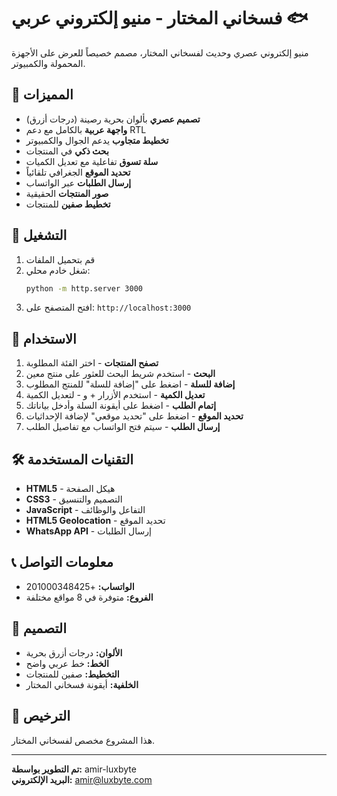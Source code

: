 # فسخاني المختار - منيو إلكتروني عربي 🐟

منيو إلكتروني عصري وحديث لفسخاني المختار، مصمم خصيصاً للعرض على الأجهزة المحمولة والكمبيوتر.

## 🌟 المميزات

- **تصميم عصري** بألوان بحرية رصينة (درجات أزرق)
- **واجهة عربية** بالكامل مع دعم RTL
- **تخطيط متجاوب** يدعم الجوال والكمبيوتر
- **بحث ذكي** في المنتجات
- **سلة تسوق** تفاعلية مع تعديل الكميات
- **تحديد الموقع** الجغرافي تلقائياً
- **إرسال الطلبات** عبر الواتساب
- **صور المنتجات** الحقيقية
- **تخطيط صفين** للمنتجات

## 🚀 التشغيل

1. قم بتحميل الملفات
2. شغل خادم محلي:
   ```bash
   python -m http.server 3000
   ```
3. افتح المتصفح على: `http://localhost:3000`

## 📱 الاستخدام

1. **تصفح المنتجات** - اختر الفئة المطلوبة
2. **البحث** - استخدم شريط البحث للعثور على منتج معين
3. **إضافة للسلة** - اضغط على "إضافة للسلة" للمنتج المطلوب
4. **تعديل الكمية** - استخدم الأزرار + و - لتعديل الكمية
5. **إتمام الطلب** - اضغط على أيقونة السلة وأدخل بياناتك
6. **تحديد الموقع** - اضغط على "تحديد موقعي" لإضافة الإحداثيات
7. **إرسال الطلب** - سيتم فتح الواتساب مع تفاصيل الطلب

## 🛠️ التقنيات المستخدمة

- **HTML5** - هيكل الصفحة
- **CSS3** - التصميم والتنسيق
- **JavaScript** - التفاعل والوظائف
- **HTML5 Geolocation** - تحديد الموقع
- **WhatsApp API** - إرسال الطلبات

## 📞 معلومات التواصل

- **الواتساب:** +201000348425
- **الفروع:** متوفرة في 8 مواقع مختلفة

## 🎨 التصميم

- **الألوان:** درجات أزرق بحرية
- **الخط:** خط عربي واضح
- **التخطيط:** صفين للمنتجات
- **الخلفية:** أيقونة فسخاني المختار

## 📄 الترخيص

هذا المشروع مخصص لفسخاني المختار.

---

**تم التطوير بواسطة:** amir-luxbyte  
**البريد الإلكتروني:** amir@luxbyte.com
